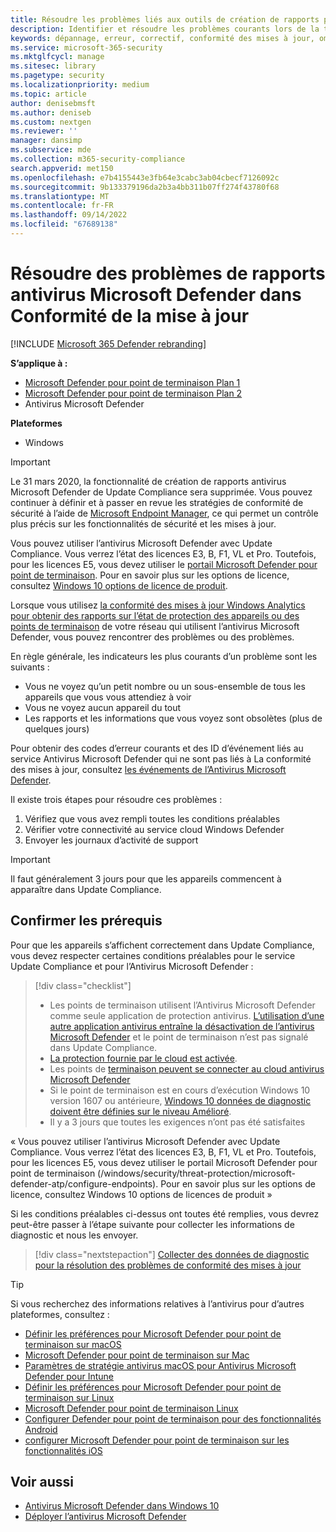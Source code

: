 ```yaml
---
title: Résoudre les problèmes liés aux outils de création de rapports pour l’antivirus Microsoft Defender
description: Identifier et résoudre les problèmes courants lors de la tentative de signalement dans l’état de protection antivirus Microsoft Defender dans Update Compliance
keywords: dépannage, erreur, correctif, conformité des mises à jour, oms, moniteur, rapport, Antivirus Microsoft Defender
ms.service: microsoft-365-security
ms.mktglfcycl: manage
ms.sitesec: library
ms.pagetype: security
ms.localizationpriority: medium
ms.topic: article
author: denisebmsft
ms.author: deniseb
ms.custom: nextgen
ms.reviewer: ''
manager: dansimp
ms.subservice: mde
ms.collection: m365-security-compliance
search.appverid: met150
ms.openlocfilehash: e7b4155443e3fb64e3cabc3ab04cbecf7126092c
ms.sourcegitcommit: 9b133379196da2b3a4bb311b07ff274f43780f68
ms.translationtype: MT
ms.contentlocale: fr-FR
ms.lasthandoff: 09/14/2022
ms.locfileid: "67689138"
---
```

# <a name="troubleshoot-microsoft-defender-antivirus-reporting-in-update-compliance"></a>Résoudre des problèmes de rapports antivirus Microsoft Defender dans Conformité de la mise à jour

[!INCLUDE [Microsoft 365 Defender rebranding](../../includes/microsoft-defender.md)]


**S’applique à :**
- [Microsoft Defender pour point de terminaison Plan 1](https://go.microsoft.com/fwlink/p/?linkid=2154037)
- [Microsoft Defender pour point de terminaison Plan 2](https://go.microsoft.com/fwlink/p/?linkid=2154037)
- Antivirus Microsoft Defender

**Plateformes**
- Windows

> [!IMPORTANT]
> Le 31 mars 2020, la fonctionnalité de création de rapports antivirus Microsoft Defender de Update Compliance sera supprimée. Vous pouvez continuer à définir et à passer en revue les stratégies de conformité de sécurité à l’aide de [Microsoft Endpoint Manager](https://www.microsoft.com/microsoft-365/microsoft-endpoint-manager), ce qui permet un contrôle plus précis sur les fonctionnalités de sécurité et les mises à jour.

Vous pouvez utiliser l’antivirus Microsoft Defender avec Update Compliance. Vous verrez l’état des licences E3, B, F1, VL et Pro. Toutefois, pour les licences E5, vous devez utiliser le [portail Microsoft Defender pour point de terminaison](/windows/security/threat-protection/microsoft-defender-atp/configure-endpoints). Pour en savoir plus sur les options de licence, consultez [Windows 10 options de licence de produit](https://www.microsoft.com/licensing/product-licensing/windows10.aspx).

Lorsque vous utilisez [la conformité des mises à jour Windows Analytics pour obtenir des rapports sur l’état de protection des appareils ou des points de terminaison](/windows/deployment/update/update-compliance-using#wdav-assessment) de votre réseau qui utilisent l’antivirus Microsoft Defender, vous pouvez rencontrer des problèmes ou des problèmes.

En règle générale, les indicateurs les plus courants d’un problème sont les suivants :

- Vous ne voyez qu’un petit nombre ou un sous-ensemble de tous les appareils que vous vous attendiez à voir
- Vous ne voyez aucun appareil du tout
- Les rapports et les informations que vous voyez sont obsolètes (plus de quelques jours)

Pour obtenir des codes d’erreur courants et des ID d’événement liés au service Antivirus Microsoft Defender qui ne sont pas liés à La conformité des mises à jour, consultez [les événements de l’Antivirus Microsoft Defender](troubleshoot-microsoft-defender-antivirus.md).

Il existe trois étapes pour résoudre ces problèmes :

1. Vérifiez que vous avez rempli toutes les conditions préalables
2. Vérifier votre connectivité au service cloud Windows Defender
3. Envoyer les journaux d’activité de support

> [!IMPORTANT]
> Il faut généralement 3 jours pour que les appareils commencent à apparaître dans Update Compliance.

## <a name="confirm-prerequisites"></a>Confirmer les prérequis

Pour que les appareils s’affichent correctement dans Update Compliance, vous devez respecter certaines conditions préalables pour le service Update Compliance et pour l’Antivirus Microsoft Defender :

>[!div class="checklist"]
>
> - Les points de terminaison utilisent l’Antivirus Microsoft Defender comme seule application de protection antivirus. [L’utilisation d’une autre application antivirus entraîne la désactivation de l’antivirus Microsoft Defender](microsoft-defender-antivirus-compatibility.md) et le point de terminaison n’est pas signalé dans Update Compliance.
> - [La protection fournie par le cloud est activée](enable-cloud-protection-microsoft-defender-antivirus.md).
> - Les points de [terminaison peuvent se connecter au cloud antivirus Microsoft Defender](configure-network-connections-microsoft-defender-antivirus.md#validate-connections-between-your-network-and-the-cloud)
> - Si le point de terminaison est en cours d’exécution Windows 10 version 1607 ou antérieure, [Windows 10 données de diagnostic doivent être définies sur le niveau Amélioré](/windows/configuration/configure-windows-diagnostic-data-in-your-organization#enhanced-level).
> - Il y a 3 jours que toutes les exigences n’ont pas été satisfaites

« Vous pouvez utiliser l’antivirus Microsoft Defender avec Update Compliance. Vous verrez l’état des licences E3, B, F1, VL et Pro. Toutefois, pour les licences E5, vous devez utiliser le portail Microsoft Defender pour point de terminaison (/windows/security/threat-protection/microsoft-defender-atp/configure-endpoints). Pour en savoir plus sur les options de licence, consultez Windows 10 options de licences de produit »

Si les conditions préalables ci-dessus ont toutes été remplies, vous devrez peut-être passer à l’étape suivante pour collecter les informations de diagnostic et nous les envoyer.

> [!div class="nextstepaction"]
> [Collecter des données de diagnostic pour la résolution des problèmes de conformité des mises à jour](collect-diagnostic-data.md)

> [!TIP]
> Si vous recherchez des informations relatives à l’antivirus pour d’autres plateformes, consultez :
> - [Définir les préférences pour Microsoft Defender pour point de terminaison sur macOS](mac-preferences.md)
> - [Microsoft Defender pour point de terminaison sur Mac](microsoft-defender-endpoint-mac.md)
> - [Paramètres de stratégie antivirus macOS pour Antivirus Microsoft Defender pour Intune](/mem/intune/protect/antivirus-microsoft-defender-settings-macos)
> - [Définir les préférences pour Microsoft Defender pour point de terminaison sur Linux](linux-preferences.md)
> - [Microsoft Defender pour point de terminaison Linux](microsoft-defender-endpoint-linux.md)
> - [Configurer Defender pour point de terminaison pour des fonctionnalités Android](android-configure.md)
> - [configurer Microsoft Defender pour point de terminaison sur les fonctionnalités iOS](ios-configure-features.md)

## <a name="related-topics"></a>Voir aussi

- [Antivirus Microsoft Defender dans Windows 10](microsoft-defender-antivirus-in-windows-10.md)
- [Déployer l’antivirus Microsoft Defender](deploy-manage-report-microsoft-defender-antivirus.md)

